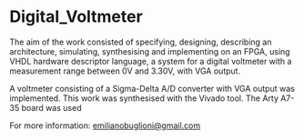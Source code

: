# Digital_Voltmeter

The aim of the work consisted of specifying, designing, describing an architecture, simulating, synthesising and implementing on an FPGA, using VHDL hardware descriptor language, a system for a digital voltmeter with a measurement range between 0V and 3.30V, with VGA output. 

A voltmeter consisting of a Sigma-Delta A/D converter with VGA output was implemented. This work was synthesised with the Vivado tool. 
The Arty A7-35 board was used

For more information: emilianobuglioni@gmail.com



